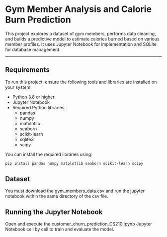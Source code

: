 # Gym Member Analysis and Calorie Burn Prediction

This project explores a dataset of gym members, performs data cleaning, and builds a predictive model to estimate calories burned based on various member profiles. It uses Jupyter Notebook for implementation and SQLite for database management.

---

## Requirements

To run this project, ensure the following tools and libraries are installed on your system:

- Python 3.8 or higher
- Jupyter Notebook
- Required Python libraries:
  - pandas
  - numpy
  - matplotlib
  - seaborn
  - scikit-learn
  - sqlite3
  - scipy

You can install the required libraries using:

```bash
pip install pandas numpy matplotlib seaborn scikit-learn scipy
```

## Dataset
You must  download the gym_members_data.csv and run the jupyter notebook within the same directory of the csv file.

## Running the Jupyter Notebook
Open and execute the customer_churn_prediction_CS210.ipynb Jupyter Notebook cell by cell to train and evaluate the model.
